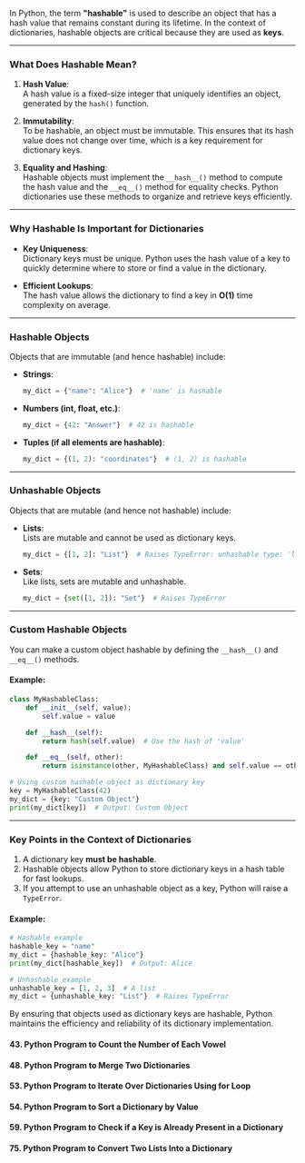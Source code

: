In Python, the term **"hashable"** is used to describe an object that has a hash value that remains constant during its lifetime. In the context of dictionaries, hashable objects are critical because they are used as **keys**.

---

### **What Does Hashable Mean?**
1. **Hash Value**:  
   A hash value is a fixed-size integer that uniquely identifies an object, generated by the `hash()` function.  

2. **Immutability**:  
   To be hashable, an object must be immutable. This ensures that its hash value does not change over time, which is a key requirement for dictionary keys.

3. **Equality and Hashing**:  
   Hashable objects must implement the `__hash__()` method to compute the hash value and the `__eq__()` method for equality checks. Python dictionaries use these methods to organize and retrieve keys efficiently.

---

### **Why Hashable Is Important for Dictionaries**
- **Key Uniqueness**:  
  Dictionary keys must be unique. Python uses the hash value of a key to quickly determine where to store or find a value in the dictionary.
  
- **Efficient Lookups**:  
  The hash value allows the dictionary to find a key in **O(1)** time complexity on average.

---

### **Hashable Objects**
Objects that are immutable (and hence hashable) include:
- **Strings**:  
  ```python
  my_dict = {"name": "Alice"}  # 'name' is hashable
  ```
- **Numbers (int, float, etc.)**:  
  ```python
  my_dict = {42: "Answer"}  # 42 is hashable
  ```
- **Tuples (if all elements are hashable)**:  
  ```python
  my_dict = {(1, 2): "coordinates"}  # (1, 2) is hashable
  ```

---

### **Unhashable Objects**
Objects that are mutable (and hence not hashable) include:
- **Lists**:  
  Lists are mutable and cannot be used as dictionary keys.  
  ```python
  my_dict = {[1, 2]: "List"}  # Raises TypeError: unhashable type: 'list'
  ```
  
- **Sets**:  
  Like lists, sets are mutable and unhashable.  
  ```python
  my_dict = {set([1, 2]): "Set"}  # Raises TypeError
  ```

---

### **Custom Hashable Objects**
You can make a custom object hashable by defining the `__hash__()` and `__eq__()` methods.

#### Example:
```python
class MyHashableClass:
    def __init__(self, value):
        self.value = value

    def __hash__(self):
        return hash(self.value)  # Use the hash of 'value'

    def __eq__(self, other):
        return isinstance(other, MyHashableClass) and self.value == other.value

# Using custom hashable object as dictionary key
key = MyHashableClass(42)
my_dict = {key: "Custom Object"}
print(my_dict[key])  # Output: Custom Object
```

---

### **Key Points in the Context of Dictionaries**
1. A dictionary key **must be hashable**.
2. Hashable objects allow Python to store dictionary keys in a hash table for fast lookups.
3. If you attempt to use an unhashable object as a key, Python will raise a `TypeError`.

#### Example:
```python
# Hashable example
hashable_key = "name"
my_dict = {hashable_key: "Alice"}
print(my_dict[hashable_key])  # Output: Alice

# Unhashable example
unhashable_key = [1, 2, 3]  # A list
my_dict = {unhashable_key: "List"}  # Raises TypeError
```

By ensuring that objects used as dictionary keys are hashable, Python maintains the efficiency and reliability of its dictionary implementation.
#### 43. Python Program to Count the Number of Each Vowel
#### 48. Python Program to Merge Two Dictionaries
#### 53. Python Program to Iterate Over Dictionaries Using for Loop
#### 54. Python Program to Sort a Dictionary by Value
#### 59. Python Program to Check if a Key is Already Present in a Dictionary
#### 75. Python Program to Convert Two Lists Into a Dictionary
